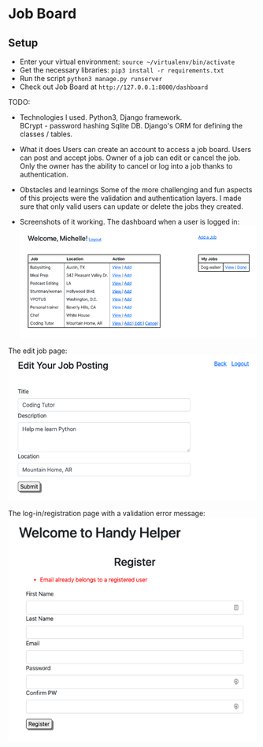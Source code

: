 # Job Board

## Setup
- Enter your virtual environment: `source ~/virtualenv/bin/activate`
- Get the necessary libraries: `pip3 install -r requirements.txt`
- Run the script `python3 manage.py runserver`
- Check out Job Board at `http://127.0.0.1:8000/dashboard`

TODO:
- Technologies I used. 
Python3, Django framework.  
BCrypt - password hashing
Sqlite DB. Django's ORM for defining the classes / tables.

- What it does
Users can create an account to access a job board.  Users can post and accept jobs.
Owner of a job can edit or cancel the job.  Only the owner has the ability to cancel or log into a job thanks to authentication.

- Obstacles and learnings
Some of the more challenging and fun aspects of this projects were the validation and authentication layers.
I made sure that only valid users can update or delete the jobs they created.

- Screenshots of it working.
The dashboard when a user is logged in:
!["dashboard"](https://github.com/michelleshan/job_board/blob/master/assets/Screen%20Shot%202020-09-28%20at%203.01.22%20PM.png)

The edit job page:
!["edit job"](https://github.com/michelleshan/job_board/blob/master/assets/Screen%20Shot%202020-09-28%20at%203.01.51%20PM.png)

The log-in/registration page with a validation error message:
!["login"](https://github.com/michelleshan/job_board/blob/master/assets/Screen%20Shot%202020-09-28%20at%203.39.38%20PM.png)
